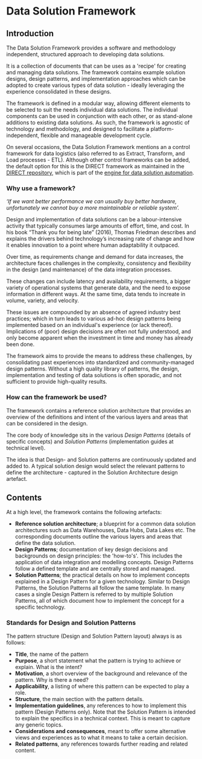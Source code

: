 # Data Solution Framework

## Introduction

The Data Solution Framework provides a software and methodology independent, structured approach to developing data solutions.

It is a collection of documents that can be uses as a 'recipe' for creating and managing data solutions. The framework contains example solution designs, design patterns, and implementation approaches which can be adopted to create various types of data solution - ideally leveraging the experience consolidated in these designs.

The framework is defined in a modular way, allowing different elements to be selected to suit the needs individual data solutions. The individual components can be used in conjunction with each other, or as stand-alone additions to existing data solutions. As such, the framework is agnostic of technology and methodology, and designed to facilitate a platform-independent, flexible and manageable development cycle.

On several occasions, the Data Solution Framework mentions an a control framework for data logistics (also referred to as Extract, Transform, and Load processes - ETL). Although other control frameworks can be added, the default option for this is the DIRECT framework as maintained in the [DIRECT repository](https://github.com/data-solution-automation-engine/DIRECT), which is part of the [engine for data solution automation](https://github.com/data-solution-automation-engine).

### Why use a framework?

*‘If we want better performance we can usually buy better hardware, unfortunately we cannot buy a more maintainable or reliable system’.*

Design and implementation of data solutions can be a labour-intensive activity that typically consumes large amounts of effort, time, and cost. In his book “Thank you for being late” (2016), Thomas Friedman describes and explains the drivers behind technology’s increasing rate of change and how it enables innovation to a point where human adaptability it outpaced.

Over time, as requirements change and demand for data increases, the architecture faces challenges in the complexity, consistency and flexibility in the design (and maintenance) of the data integration processes.

These changes can include latency and availability requirements, a bigger variety of operational systems that generate data, and the need to expose information in different ways. At the same time, data tends to increate in volume, variety, and velocity.

These issues are compounded by an absence of agreed industry best practices; which in turn leads to various ad-hoc design patterns being implemented based on an individual's experience (or lack thereof). Implications of (poor) design decisions are often not fully understood, and only become apparent when the investment in time and money has already been done.

The framework aims to provide the means to address these challenges, by consolidating past experiences into standardized and community-managed design patterns. Without a high quality library of patterns, the design, implementation and testing of data solutions is often sporadic, and not sufficient to provide high-quality results.

### How can the framework be used?

The framework contains a reference solution architecture that provides an overview of the definitions and intent of the various layers and areas that can be considered in the design.

The core body of knowledge sits in the various *Design Patterns* (details of specific concepts) and *Solution Patterns* (implementation guides at technical level).

The idea is that Design- and Solution patterns are continuously updated and added to. A typical solution design would select the relevant patterns to define the architecture - captured in the Solution Architecture design artefact.

## Contents

At a high level, the framework contains the following artefacts:

* **Reference solution architecture**; a blueprint for a common data solution architectures such as Data Warehouses, Data Hubs, Data Lakes etc. The corresponding documents outline the various layers and areas that define the data solution.
* **Design Patterns**; documentation of key design decisions and backgrounds on design principles: the 'how-to's'. This includes the application of data integration and modelling concepts. Design Patterns follow a defined template and are centrally stored and managed.
* **Solution Patterns**; the practical details on how to implement concepts explained in a Design Pattern for a given technology. Similar to Design Patterns, the Solution Patterns all follow the same template. In many cases a single Design Pattern is referred to by multiple Solution Patterns, all of which document how to implement the concept for a specific technology.

### Standards for Design and Solution Patterns

The pattern structure (Design and Solution Pattern layout) always is as follows:

* **Title**, the name of the pattern
* **Purpose**, a short statement what the pattern is trying to achieve or explain. What is the intent?
* **Motivation**, a short overview of the background and relevance of the pattern. Why is there a need?
* **Applicability**, a listing of where this pattern can be expected to play a role.
* **Structure**, the main section with the pattern details.
* **Implementation guidelines**, any references to how to implement this pattern (Design Patterns only). Note that the Solution Pattern is intended to explain the specifics in a technical context. This is meant to capture any generic topics.  
* **Considerations and consequences**, meant to offer some alternative views and experiences as to what it means to take a certain decision.
* **Related patterns**, any references towards further reading and related content.
